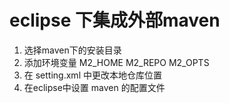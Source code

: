 # eclipse 下集成外部maven
1. 选择maven下的安装目录
2. 添加环境变量 M2_HOME  M2_REPO  M2_OPTS
3. 在 setting.xml 中更改本地仓库位置 
4. 在eclipse中设置 maven 的配置文件
